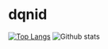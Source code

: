 # dqnid
[![Top Langs](https://github-readme-stats.vercel.app/api/top-langs/?username=dqnid&count_private=true&show_icons=true&theme=tokyonight&layout=compact)](https://github.com/dqnid/github-readme-stats)
![Github stats](https://github-readme-stats.vercel.app/api?username=dqnid&count_private=true&show_icons=true&theme=tokyonight)
